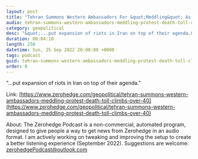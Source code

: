 ```yaml
---
layout: post
title: "Tehran Summons Western Ambassadors For &quot;Meddling&quot; As Protest Death Toll Climbs To Over 40"
audio: tehran-summons-western-ambassadors-meddling-protest-death-toll-climbs-over-40-0
category: geopolitical
desc: "&quot;...put expansion of riots in Iran on top of their agenda.&quot;"
duration: 00:04:10
length: 250
datetime: Sun, 25 Sep 2022 20:00:00 +0000
tags: podcast
guid: tehran-summons-western-ambassadors-meddling-protest-death-toll-climbs-over-40-0
order: 0
---
```

&quot;...put expansion of riots in Iran on top of their agenda.&quot;

Link: [https://www.zerohedge.com/geopolitical/tehran-summons-western-ambassadors-meddling-protest-death-toll-climbs-over-40](https://www.zerohedge.com/geopolitical/tehran-summons-western-ambassadors-meddling-protest-death-toll-climbs-over-40)

About: The Zerohedge Podcast is a non-commercial, automated program, designed to give people a way to get news from Zerohedge in an audio format.  I am actively working on tweaking and improving the setup to create a better listening experience (September 2022).  Suggestions are welcome: [zerohedgePodcast@outlook.com](mailto:zerohedgePodcast@outlook.com)